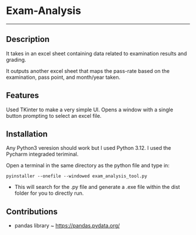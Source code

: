 # Exam-Analysis
___
 
## Description
 It takes in an excel sheet containing data related to examination results and grading.

 It outputs another excel sheet that maps the pass-rate based on the examination, pass point, and month/year taken.

## Features
Used TKinter to make a very simple UI. Opens a window with a single button prompting to select an excel file.

## Installation
Any Python3 veresion should work but I used Python 3.12. I used the Pycharm integraded teriminal.

Open a terminal in the same directory as the python file and type in:
```
pyinstaller --onefile --windowed exam_analysis_tool.py
```
- This will search for the .py file and generate a .exe file within the dist folder for you to directly run.

## Contributions
- pandas library ~ https://pandas.pydata.org/